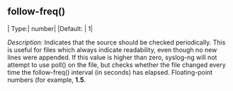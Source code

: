 ## follow-freq()

| Type:| number|
|Default:  | 1|

*Description:* Indicates that the source should be checked periodically.
This is useful for files which always indicate readability, even though
no new lines were appended. If this value is higher than zero, syslog-ng
will not attempt to use poll() on the file, but checks whether the file
changed every time the follow-freq() interval (in seconds) has elapsed.
Floating-point numbers (for example, **1.5**.

